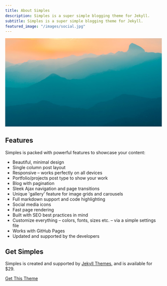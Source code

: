 ```yaml
---
title: About Simples
description: Simples is a super simple blogging theme for Jekyll.
subtitle: Simples is a super simple blogging theme for Jekyll.
featured_image: "/images/social.jpg"
---
```


![](/images/demo/demo-landscape.jpg)

## Features

Simples is packed with powerful features to showcase your content:

* Beautiful, minimal design
* Single column post layout
* Responsive – works perfectly on all devices
* Portfolio/projects post type to show your work
* Blog with pagination
* Sleek Ajax navigation and page transitions
* Unique 'gallery' feature for image grids and carousels
* Full markdown support and code highlighting
* Social media icons
* Fast page rendering
* Built with SEO best practices in mind
* Customize everything – colors, fonts, sizes etc. – via a simple settings file
* Works with GitHub Pages
* Updated and supported by the developers

## Get Simples

Simples is created and supported by [Jekyll Themes](https://jekyllthemes.io), and is available for $29.

<a href="https://jekyllthemes.io/theme/simples-blog-jekyll-theme" class="button button--large">Get This Theme</a>